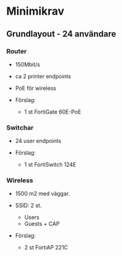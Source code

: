 # Minimikrav  

## Grundlayout - 24 användare

### Router
- 150Mbit/s
- ca 2 printer endpoints
- PoE för wireless
    
- Förslag:
  - 1 st FortiGate 60E-PoE

### Switchar  
- 24 user endpoints
  
- Förslag:
  - 1 st FortiSwitch 124E

### Wireless
- 1500 m2 med väggar.
- SSID: 2 st. 
  - Users
  - Guests + CAP

- Förslag:
  - 2 st FortiAP 221C
